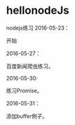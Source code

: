 # hellonodeJs

nodejs练习 2016-05-23：

开始

2016-05-27：

百度新闻爬虫练习。

2016-05-30:

练习Promise。

2016-05-31：

添加buffer例子。
